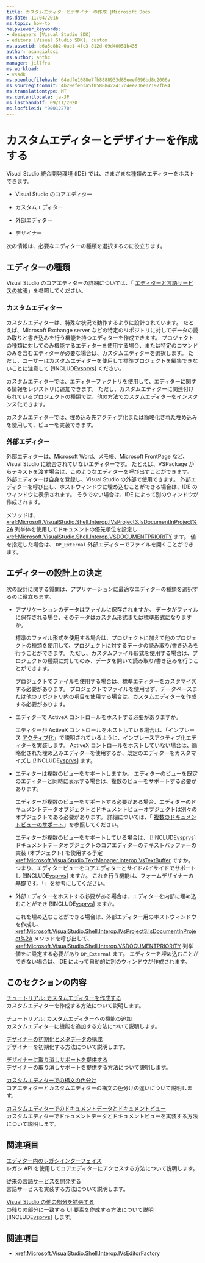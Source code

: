 ```yaml
---
title: カスタムエディターとデザイナーの作成 |Microsoft Docs
ms.date: 11/04/2016
ms.topic: how-to
helpviewer_keywords:
- designers [Visual Studio SDK]
- editors [Visual Studio SDK], custom
ms.assetid: b6a5e8b2-0ae1-4fc3-812d-09d40051b435
author: acangialosi
ms.author: anthc
manager: jillfra
ms.workload:
- vssdk
ms.openlocfilehash: 64edfe1088e7fb8888933d85eeef096bd8c2006a
ms.sourcegitcommit: 4b29efeb3a5f05888422417c4ee236e07197fb94
ms.translationtype: MT
ms.contentlocale: ja-JP
ms.lasthandoff: 09/11/2020
ms.locfileid: "90012270"
---
```

# <a name="create-custom-editors-and-designers"></a>カスタムエディターとデザイナーを作成する

Visual Studio 統合開発環境 (IDE) では、さまざまな種類のエディターをホストできます。

- Visual Studio のコアエディター

- カスタムエディター

- 外部エディター

- デザイナー

次の情報は、必要なエディターの種類を選択するのに役立ちます。

## <a name="types-of-editor"></a>エディターの種類

Visual Studio のコアエディターの詳細については、「 [エディターと言語サービスの拡張](../extensibility/extending-the-editor-and-language-services.md)」を参照してください。

### <a name="custom-editors"></a>カスタムエディター
 カスタムエディターは、特殊な状況で動作するように設計されています。 たとえば、Microsoft Exchange server などの特定のリポジトリに対してデータの読み取りと書き込みを行う機能を持つエディターを作成できます。 プロジェクトの種類に対してのみ機能するエディターを使用する場合、または特定のコマンドのみを含むエディターが必要な場合は、カスタムエディターを選択します。 ただし、ユーザーはカスタムエディターを使用して標準プロジェクトを編集できないことに注意して [!INCLUDE[vsprvs](../code-quality/includes/vsprvs_md.md)] ください。

 カスタムエディターでは、エディターファクトリを使用して、エディターに関する情報をレジストリに追加できます。 ただし、カスタムエディターに関連付けられているプロジェクトの種類では、他の方法でカスタムエディターをインスタンス化できます。

 カスタムエディターでは、埋め込み先アクティブ化または簡略化された埋め込みを使用して、ビューを実装できます。

### <a name="external-editors"></a>外部エディター
 外部エディターは、Microsoft Word、メモ帳、Microsoft FrontPage など、Visual Studio に統合されていないエディターです。 たとえば、VSPackage からテキストを渡す場合は、このようなエディターを呼び出すことができます。 外部エディターは自身を登録し、Visual Studio の外部で使用できます。 外部エディターを呼び出し、ホストウィンドウに埋め込むことができる場合は、IDE のウィンドウに表示されます。 そうでない場合は、IDE によって別のウィンドウが作成されます。

 メソッドは、 <xref:Microsoft.VisualStudio.Shell.Interop.IVsProject3.IsDocumentInProject%2A> 列挙体を使用してドキュメントの優先順位を設定し <xref:Microsoft.VisualStudio.Shell.Interop.VSDOCUMENTPRIORITY> ます。 値を指定した場合は、 `DP_External` 外部エディターでファイルを開くことができます。

## <a name="editor-design-decisions"></a>エディターの設計上の決定
 次の設計に関する質問は、アプリケーションに最適なエディターの種類を選択するのに役立ちます。

- アプリケーションのデータはファイルに保存されますか。 データがファイルに保存される場合、そのデータはカスタム形式または標準形式になりますか。

   標準のファイル形式を使用する場合は、プロジェクトに加えて他のプロジェクトの種類を使用して、プロジェクトに対するデータの読み取り/書き込みを行うことができます。 ただし、カスタムファイル形式を使用する場合は、プロジェクトの種類に対してのみ、データを開いて読み取り/書き込みを行うことができます。

   プロジェクトでファイルを使用する場合は、標準エディターをカスタマイズする必要があります。 プロジェクトでファイルを使用せず、データベースまたは他のリポジトリ内の項目を使用する場合は、カスタムエディターを作成する必要があります。

- エディターで ActiveX コントロールをホストする必要がありますか。

   エディターが ActiveX コントロールをホストしている場合は、「インプレース [アクティブ化](../vs-2015/misc/in-place-activation.md?view=vs-2015)」で説明されているように、インプレースアクティブ化エディターを実装します。 ActiveX コントロールをホストしていない場合は、簡略化された埋め込みエディターを使用するか、既定のエディターをカスタマイズし [!INCLUDE[vsprvs](../code-quality/includes/vsprvs_md.md)] ます。

- エディターは複数のビューをサポートしますか。 エディターのビューを既定のエディターと同時に表示する場合は、複数のビューをサポートする必要があります。

   エディターが複数のビューをサポートする必要がある場合、エディターのドキュメントデータオブジェクトとドキュメントビューオブジェクトは別々のオブジェクトである必要があります。 詳細については、「 [複数のドキュメントビューのサポート](../extensibility/supporting-multiple-document-views.md)」を参照してください。

   エディターが複数のビューをサポートしている場合は、 [!INCLUDE[vsprvs](../code-quality/includes/vsprvs_md.md)] ドキュメントデータオブジェクトのコアエディターのテキストバッファーの実装 (オブジェクト) を使用する予定 <xref:Microsoft.VisualStudio.TextManager.Interop.VsTextBuffer> ですか。 つまり、エディタービューをコアエディターとサイドバイサイドでサポートし [!INCLUDE[vsprvs](../code-quality/includes/vsprvs_md.md)] ますか。 これを行う機能は、フォームデザイナーの基礎です。「」を参考にしてください。

- 外部エディターをホストする必要がある場合は、エディターを内部に埋め込むことができ [!INCLUDE[vsprvs](../code-quality/includes/vsprvs_md.md)] ますか。

   これを埋め込むことができる場合は、外部エディター用のホストウィンドウを作成し、 <xref:Microsoft.VisualStudio.Shell.Interop.IVsProject3.IsDocumentInProject%2A> メソッドを呼び出して、 <xref:Microsoft.VisualStudio.Shell.Interop.VSDOCUMENTPRIORITY> 列挙値をに設定する必要があり `DP_External` ます。 エディターを埋め込むことができない場合は、IDE によって自動的に別のウィンドウが作成されます。

## <a name="in-this-section"></a>このセクションの内容

[チュートリアル: カスタムエディターを作成する](../extensibility/walkthrough-creating-a-custom-editor.md)\
カスタムエディターを作成する方法について説明します。

[チュートリアル: カスタムエディターへの機能の追加](../extensibility/walkthrough-adding-features-to-a-custom-editor.md)\
カスタムエディターに機能を追加する方法について説明します。

[デザイナーの初期化とメタデータの構成](../extensibility/designer-initialization-and-metadata-configuration.md)\
デザイナーを初期化する方法について説明します。

[デザイナーに取り消しサポートを提供する](../extensibility/supplying-undo-support-to-designers.md)\
デザイナーの取り消しサポートを提供する方法について説明します。

[カスタムエディターでの構文の色分け](../extensibility/syntax-coloring-in-custom-editors.md)\
コアエディターとカスタムエディターの構文の色分けの違いについて説明します。

[カスタムエディターでのドキュメントデータとドキュメントビュー](../extensibility/document-data-and-document-view-in-custom-editors.md)\
カスタムエディターでドキュメントデータとドキュメントビューを実装する方法について説明します。

## <a name="related-sections"></a>関連項目

[エディター内のレガシインターフェイス](../vs-2015/extensibility/legacy-interfaces-in-the-editor.md?view=vs-2015)\
レガシ API を使用してコアエディターにアクセスする方法について説明します。

[従来の言語サービスを開発する](../extensibility/internals/developing-a-legacy-language-service.md)\
言語サービスを実装する方法について説明します。

[Visual Studio の他の部分を拡張する](../extensibility/extending-other-parts-of-visual-studio.md)\
の残りの部分に一致する UI 要素を作成する方法について説明 [!INCLUDE[vsprvs](../code-quality/includes/vsprvs_md.md)] します。

## <a name="see-also"></a>関連項目

- <xref:Microsoft.VisualStudio.Shell.Interop.IVsEditorFactory>